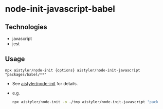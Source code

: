 # node-init-javascript-babel

## Technologies

- javascript
- jest

## Usage

```npx aistyler/node-init {options} aistyler/node-init-javascript "packages/babel/**"```

- See [aistyler/node-init](https://github.com/aistyler/node-init) for details.
- e.g.

  ```sh
  npx aistyler/node-init -o ./tmp aistyler/node-init-javascript "packages/babel/**"
  ```
